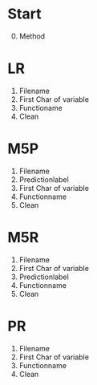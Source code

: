 # Start
0. Method

# LR
1. Filename
2. First Char of variable
3. Functioname
4. Clean

# M5P
1. Filename
2. Predictionlabel
3. First Char of variable
4. Functionname
5. Clean

# M5R
1. Filename
2. First Char of variable
3. Predictionlabel
4. Functionname
5. Clean

# PR
1. Filename
2. First Char of variable
3. Functionname
4. Clean
